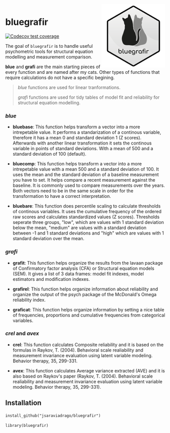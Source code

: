 


<img align="right" width="200" height="200" src="bluegrafir.PNG">

# **bluegrafir** 

  <!-- badges: start -->
  [![Codecov test coverage](https://codecov.io/gh/jsaraviadrago/bluegrafi/branch/master/graph/badge.svg)](https://codecov.io/gh/jsaraviadrago/bluegrafi?branch=master)
  <!-- badges: end -->

The goal of `bluegrafir` is to handle useful psychometric tools for structural equation modelling and measurement comparison. 

**blue** and **grafi** are the main starting pieces of every function and are named after my cats. Other types of functions that require calculations do not have a specific begining. 

> _blue_ functions are used for linear tranformations. 
>
> _grafi_ functions are used for tidy tables of model fit and reliability for structural equation modelling. 

### _blue_


- **bluebase**: This function helps transform a vector into a more intrepetable value. It performs a standarization of a continous variable, therefore it has a mean 0 and standard deviation 1 (Z scores). Afterwards with another linear transformation it sets the continous variable in points of standard deviations. With a mean of 500 and a standard deviation of 100 (default).

- **bluecomp**: This function helps transform a vector into a more intrepetable value with a mean 500 and a standard deviation of 100. It uses the mean and the standard deviation of a baseline measurement you have to set. It helps compare a recent measurement against the baseline. It is commonly used to compare measurements over the years. Both vectors need to be in the same scale in order for the transformation to have a correct interpretation.

- **bluebare**: This function does percentile scaling to calculate thresholds of continous variables. It uses the cumulative frequency of the ordered raw scores and calculates standardized values (Z scores). Thresholds seperate three groups, "low", which are values with 1 standard deviation below the mean, "medium" are values with a standard deviation between -1 and 1 standard deviations and "high" which are values with 1 standard deviation over the mean.  

### _grafi_

- **grafit**: This function helps organize the  results from the lavaan package of Confirmatory factor analysis (CFA) or Structural equation models (SEM). It gives a list of 3 data frames: model fit indexes, model estimators and modification indexes. 

- **grafirel**: This function helps organize information about reliability and organize the output of the psych package of the McDonald's Omega reliability index. 

- **graficat**: This function helps organize information by setting a nice table of frequencies, proportions and cumulative frequencies from categorical variables. 

### _crel_ and _avex_

- **crel**: This function calculates Composite reliability and it is based on the formulas in Raykov, T. (2004). Behavioral scale realiability and measurement invariance evaluation using latent variable modeling. Behavior therapy, 35, 299-331.

- **avex**: This function calculates Average variance extracted (AVE) and it is also based on Raykov's paper (Raykov, T. (2004). Behavioral scale realiability and measurement invariance evaluation using latent variable modeling. Behavior therapy, 35, 299-331).

## **Installation**

`install_github("jsaraviadrago/bluegrafir")`

`library(bluegrafir)`

